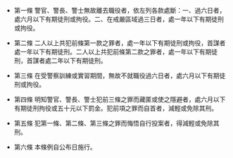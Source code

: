 * 第一條 警官、警長、警士無故離去職役者，依左列各款處斷：一、過六日者，處六月以下有期徒刑或拘役。二、在戒嚴區域過三日者，處一年以下有期徒刑或拘役。

* 第二條 二人以上共犯前條第一款之罪者，處一年以下有期徒刑或拘役，首謀者處一年以下有期徒刑。二人以上共犯前條第二款之罪者，處一年以下有期徒刑，首謀者處二年以下有期徒刑。

* 第三條 在受警察訓練或實習期間，無故不就職役過六日者，處六月以下有期徒刑或拘役。

* 第四條 明知警官、警長、警士犯前三條之罪而藏匿或使之隱避者，處六月以下有期徒刑拘役或五十元以下罰金。犯前項之罪而自首者，減輕或免除其刑。

* 第五條 犯第一條、第二條、第三條之罪而悔悟自行投案者，得減輕或免除其刑。

* 第六條 本條例自公布日施行。

